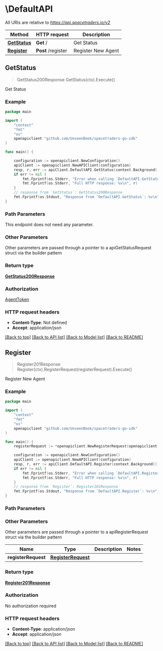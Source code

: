 # \DefaultAPI

All URIs are relative to *https://api.spacetraders.io/v2*

Method | HTTP request | Description
------------- | ------------- | -------------
[**GetStatus**](DefaultAPI.md#GetStatus) | **Get** / | Get Status
[**Register**](DefaultAPI.md#Register) | **Post** /register | Register New Agent



## GetStatus

> GetStatus200Response GetStatus(ctx).Execute()

Get Status



### Example

```go
package main

import (
    "context"
    "fmt"
    "os"
    openapiclient "github.com/UnseenBook/spacetraders-go-sdk"
)

func main() {

    configuration := openapiclient.NewConfiguration()
    apiClient := openapiclient.NewAPIClient(configuration)
    resp, r, err := apiClient.DefaultAPI.GetStatus(context.Background()).Execute()
    if err != nil {
        fmt.Fprintf(os.Stderr, "Error when calling `DefaultAPI.GetStatus``: %v\n", err)
        fmt.Fprintf(os.Stderr, "Full HTTP response: %v\n", r)
    }
    // response from `GetStatus`: GetStatus200Response
    fmt.Fprintf(os.Stdout, "Response from `DefaultAPI.GetStatus`: %v\n", resp)
}
```

### Path Parameters

This endpoint does not need any parameter.

### Other Parameters

Other parameters are passed through a pointer to a apiGetStatusRequest struct via the builder pattern


### Return type

[**GetStatus200Response**](GetStatus200Response.md)

### Authorization

[AgentToken](../README.md#AgentToken)

### HTTP request headers

- **Content-Type**: Not defined
- **Accept**: application/json

[[Back to top]](#) [[Back to API list]](../README.md#documentation-for-api-endpoints)
[[Back to Model list]](../README.md#documentation-for-models)
[[Back to README]](../README.md)


## Register

> Register201Response Register(ctx).RegisterRequest(registerRequest).Execute()

Register New Agent



### Example

```go
package main

import (
    "context"
    "fmt"
    "os"
    openapiclient "github.com/UnseenBook/spacetraders-go-sdk"
)

func main() {
    registerRequest := *openapiclient.NewRegisterRequest(openapiclient.FactionSymbol("COSMIC"), "BADGER") // RegisterRequest |  (optional)

    configuration := openapiclient.NewConfiguration()
    apiClient := openapiclient.NewAPIClient(configuration)
    resp, r, err := apiClient.DefaultAPI.Register(context.Background()).RegisterRequest(registerRequest).Execute()
    if err != nil {
        fmt.Fprintf(os.Stderr, "Error when calling `DefaultAPI.Register``: %v\n", err)
        fmt.Fprintf(os.Stderr, "Full HTTP response: %v\n", r)
    }
    // response from `Register`: Register201Response
    fmt.Fprintf(os.Stdout, "Response from `DefaultAPI.Register`: %v\n", resp)
}
```

### Path Parameters



### Other Parameters

Other parameters are passed through a pointer to a apiRegisterRequest struct via the builder pattern


Name | Type | Description  | Notes
------------- | ------------- | ------------- | -------------
 **registerRequest** | [**RegisterRequest**](RegisterRequest.md) |  | 

### Return type

[**Register201Response**](Register201Response.md)

### Authorization

No authorization required

### HTTP request headers

- **Content-Type**: application/json
- **Accept**: application/json

[[Back to top]](#) [[Back to API list]](../README.md#documentation-for-api-endpoints)
[[Back to Model list]](../README.md#documentation-for-models)
[[Back to README]](../README.md)

